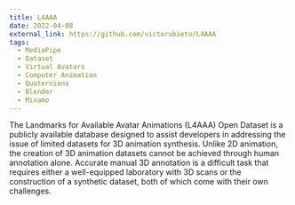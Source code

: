 ```yaml
---
title: L4AAA
date: 2022-04-08
external_link: https://github.com/victorubieto/L4AAA
tags:
  - MediaPipe
  - Dataset
  - Virtual Avatars
  - Computer Animation
  - Quaternions
  - Blender
  - Mixamo
---
```


The Landmarks for Available Avatar Animations (L4AAA) Open Dataset is a publicly available database designed to assist developers in addressing the issue of limited datasets for 3D animation synthesis. Unlike 2D animation, the creation of 3D animation datasets cannot be achieved through human annotation alone. Accurate manual 3D annotation is a difficult task that requires either a well-equipped laboratory with 3D scans or the construction of a synthetic dataset, both of which come with their own challenges.

<!--more-->
